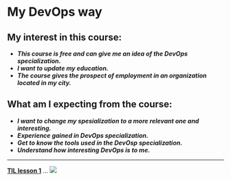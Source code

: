 # My DevOps way

## My interest in this course:
+	___This course is free and can give me an idea of the DevOps specialization.___
+	___I want to update my education.___
+	___The course gives the prospect of employment in an organization located in my city.___

## What am I expecting from the course:
+	___I want to change my spesialization to a more relevant one and interesting.___
+	___Experience gained in DevOps specialization.___
+	___Get to know the tools used in the DevOsp specialization.___
+	___Understand how interesting DevOps is to me.___
---
[__TIL lesson 1__](https://github.com/Vadruk/And_DevOPS/blob/main/les_1/readme.md)
...
![](https://media-exp1.licdn.com/dms/image/C4E0BAQEGv9OdQdVajg/company-logo_200_200/0/1557826718801?e=2159024400&v=beta&t=jj5JVZexrbo0_4DVpsKr_zt4H8MwVmcuQaNtZWPaBMs)


